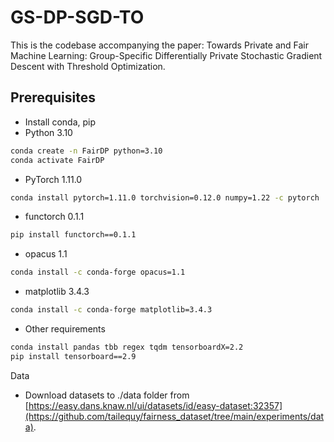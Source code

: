 # GS-DP-SGD-TO
This is the codebase accompanying the paper: Towards Private and Fair Machine Learning: Group-Specific Differentially Private Stochastic Gradient Descent with Threshold Optimization.
## Prerequisites

- Install conda, pip
- Python 3.10

```bash
conda create -n FairDP python=3.10
conda activate FairDP
```

- PyTorch 1.11.0

```bash
conda install pytorch=1.11.0 torchvision=0.12.0 numpy=1.22 -c pytorch
```

- functorch 0.1.1

```bash
pip install functorch==0.1.1
```

- opacus 1.1

```bash
conda install -c conda-forge opacus=1.1
```

- matplotlib 3.4.3

```bash
conda install -c conda-forge matplotlib=3.4.3
```

- Other requirements

```bash
conda install pandas tbb regex tqdm tensorboardX=2.2
pip install tensorboard==2.9

```

Data

- Download datasets to ./data folder from [https://easy.dans.knaw.nl/ui/datasets/id/easy-dataset:32357](https://github.com/tailequy/fairness_dataset/tree/main/experiments/data). 
